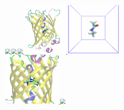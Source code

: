 
<!-- <a href="https://www.rcsb.org/structure/6OFA"> -->
<!--     <img align="left" src="img/6OFA_withwater.gif" width=400px></img> -->
<!-- </a> -->
<!--  -->
<!-- <a href="https://www.rcsb.org/structure/6OFA"> -->
<!--     <img align="left" src="img/6OFA_withoutwater.gif" width=400px></img> -->
<!-- </a> -->

<a href="https://www.rcsb.org/structure/1aki">
    <img align="" src="img/Lysosome_gromacs.gif" width=167px></img>
</a>
<a href="https://www.rcsb.org/structure/2BEG">
    <img align="" src="img/Ab42_pull.gif" width=377px></img>
</a>
<a href="https://www.rcsb.org/structure/3HTB">
    <img align="" src="img/T4_lysozyme_with_ligand_JZ4.gif" width=156px></img>
</a>
<a href="https://www.rcsb.org/structure/1ema">
    <img align="" src="img/GFP_with_CRO.gif" width=135px></img>
</a>
<a href="https://github.com/bioexcel/gromacs-2022-cp2k-tutorial">
    <img align="" src="img/NMA_QMMM.gif" width=165px></img>
</a>
<a href="https://github.com/bioexcel/gromacs-2022-cp2k-tutorial">
    <img align="" src="img/EGFP_QMMM.gif" width=172px></img>
</a>
<a href="https://ambermd.org/tutorials/advanced/tutorial2/index.php">
    <img align="" src="img/QMMM_NMA.gif" width=198px></img>
</a>

<!-- until 837 -->

